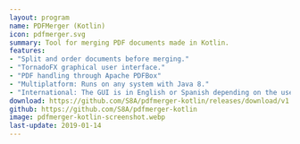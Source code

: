 ```yaml
---
layout: program
name: PDFMerger (Kotlin)
icon: pdfmerger.svg
summary: Tool for merging PDF documents made in Kotlin.
features:
- "Split and order documents before merging."
- "TornadoFX graphical user interface."
- "PDF handling through Apache PDFBox"
- "Multiplatform: Runs on any system with Java 8."
- "International: The GUI is in English or Spanish depending on the user's system."
download: https://github.com/S8A/pdfmerger-kotlin/releases/download/v1.0/pdfmerger-kotlin-1.0.jar
github: https://github.com/S8A/pdfmerger-kotlin
image: pdfmerger-kotlin-screenshot.webp
last-update: 2019-01-14
---
```

